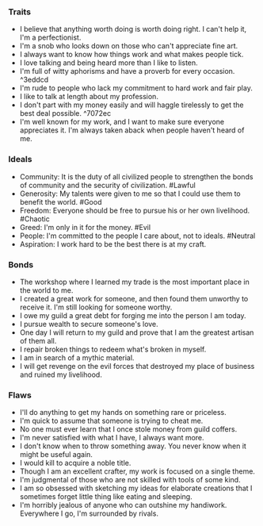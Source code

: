 
### Traits
- I believe that anything worth doing is worth doing right. I can't help it, I'm a perfectionist.
- I'm a snob who looks down on those who can't appreciate fine art.
- I always want to know how things work and what makes people tick.
- I love talking and being heard more than I like to listen. 
- I'm full of witty aphorisms and have a proverb for every occasion. ^3eddcd
- I'm rude to people who lack my commitment to hard work and fair play.
- I like to talk at length about my profession.
- I don't part with my money easily and will haggle tirelessly to get the best deal possible. ^7072ec
- I'm well known for my work, and I want to make sure everyone appreciates it. I'm always taken aback when people haven't heard of me.

### Ideals
- Community: It is the duty of all civilized people to strengthen the bonds of community and the security of civilization. #Lawful
- Generosity: My talents were given to me so that I could use them to benefit the world. #Good
- Freedom: Everyone should be free to pursue his or her own livelihood. #Chaotic
- Greed: I'm only in it for the money. #Evil
- People: I'm committed to the people I care about, not to ideals. #Neutral
- Aspiration: I work hard to be the best there is at my craft.

### Bonds
- The workshop where I learned my trade is the most important place in the world to me.
- I created a great work for someone, and then found them unworthy to receive it. I'm still looking for someone worthy.
- I owe my guild a great debt for forging me into the person I am today.
- I pursue wealth to secure someone's love.
- One day I will return to my guild and prove that I am the greatest artisan of them all.
- I repair broken things to redeem what's broken in myself.
- I am in search of a mythic material.
- I will get revenge on the evil forces that destroyed my place of business and ruined my livelihood.

### Flaws
- I'll do anything to get my hands on something rare or priceless.
- I'm quick to assume that someone is trying to cheat me.
- No one must ever learn that I once stole money from guild coffers.
- I'm never satisfied with what I have, I always want more.
- I don't know when to throw something away. You never know when it might be useful again.
- I would kill to acquire a noble title.
- Though I am an excellent crafter, my work is focused on a single theme.
- I'm judgmental of those who are not skilled with tools of some kind.
- I am so obsessed with sketching my ideas for elaborate creations that I sometimes forget little thing like eating and sleeping.
- I'm horribly jealous of anyone who can outshine my handiwork. Everywhere I go, I'm surrounded by rivals.
